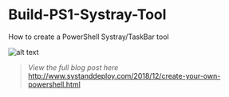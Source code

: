# Build-PS1-Systray-Tool
How to create a PowerShell Systray/TaskBar tool

![alt text](https://github.com/damienvanrobaeys/Build-PS1-Systray-Tool/blob/master/systraywithdactivate.gif)

> *View the full blog post here*
http://www.systanddeploy.com/2018/12/create-your-own-powershell.html
